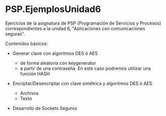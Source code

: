 # PSP.EjemplosUnidad6
Ejercicios de la asignatura de PSP (Programación de Servicios y Procesos) correspondientes a la unidad 6, "Aplicaciones con comunicaciones seguras".

Contenidos básicos:

- Generar clave con algoritmos DES ó AES
  - de forma aleatoria con keygenerator
  - a partir de una contraseña. En este caso podremos utilizar una función HASH
 
- Encriptar/Desencriptar con clave simétrica y algoritmos DES ó AES
  - Archivos
  - Texto

- Desarrollo de Sockets Seguros

